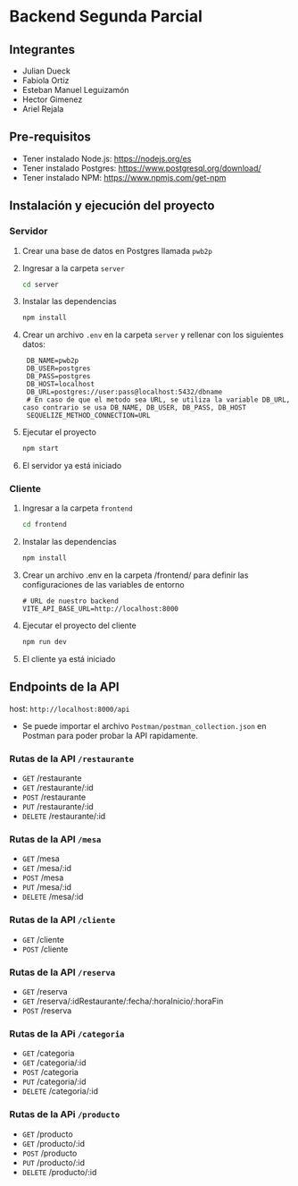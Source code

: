# Backend Segunda Parcial

## Integrantes

+ Julian Dueck
+ Fabiola Ortiz
+ Esteban Manuel Leguizamón
+ Hector Gimenez
+ Ariel Rejala

## Pre-requisitos

+ Tener instalado Node.js: <https://nodejs.org/es>
+ Tener instalado Postgres: <https://www.postgresql.org/download/>
+ Tener instalado NPM: <https://www.npmjs.com/get-npm>

## Instalación y ejecución del proyecto

### Servidor

1. Crear una base de datos en Postgres llamada `pwb2p`
2. Ingresar a la carpeta `server`

   ```sh
   cd server
   ```

3. Instalar las dependencias

   ```sh
   npm install
   ```

4. Crear un archivo `.env` en la carpeta `server` y rellenar con los siguientes datos:

   ```env
    DB_NAME=pwb2p
    DB_USER=postgres
    DB_PASS=postgres
    DB_HOST=localhost
    DB_URL=postgres://user:pass@localhost:5432/dbname
    # En caso de que el metodo sea URL, se utiliza la variable DB_URL, caso contrario se usa DB_NAME, DB_USER, DB_PASS, DB_HOST
    SEQUELIZE_METHOD_CONNECTION=URL
    ```

5. Ejecutar el proyecto

    ```sh
    npm start
    ```

6. El servidor ya está iniciado

### Cliente

1. Ingresar a la carpeta `frontend`

   ```sh
   cd frontend
   ```

2. Instalar las dependencias

    ```sh
    npm install
    ```

3. Crear un archivo .env en la carpeta /frontend/ para definir las configuraciones de las variables de entorno

    ```env
    # URL de nuestro backend 
    VITE_API_BASE_URL=http://localhost:8000
    ```

4. Ejecutar el proyecto del cliente

    ```sh
    npm run dev
    ```

5. El cliente ya está iniciado

## Endpoints de la API

host: `http://localhost:8000/api`

+ Se puede importar el archivo `Postman/postman_collection.json` en Postman para poder probar la API rapidamente.

### Rutas de la API `/restaurante`

+ `GET` /restaurante
+ `GET` /restaurante/:id
+ `POST` /restaurante
+ `PUT` /restaurante/:id
+ `DELETE` /restaurante/:id

### Rutas de la API `/mesa`

+ `GET` /mesa
+ `GET` /mesa/:id
+ `POST` /mesa
+ `PUT` /mesa/:id
+ `DELETE` /mesa/:id

### Rutas de la API `/cliente`

+ `GET` /cliente
+ `POST` /cliente

### Rutas de la API `/reserva`

+ `GET` /reserva
+ `GET` /reserva/:idRestaurante/:fecha/:horaInicio/:horaFin
+ `POST` /reserva

### Rutas de la APi `/categoria`

+ `GET` /categoria
+ `GET` /categoria/:id
+ `POST` /categoria
+ `PUT` /categoria/:id
+ `DELETE` /categoria/:id

### Rutas de la APi `/producto`

+ `GET` /producto
+ `GET` /producto/:id
+ `POST` /producto
+ `PUT` /producto/:id
+ `DELETE` /producto/:id
  